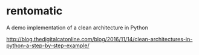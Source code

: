 # rentomatic
A demo implementation of a clean architecture in Python


http://blog.thedigitalcatonline.com/blog/2016/11/14/clean-architectures-in-python-a-step-by-step-example/
